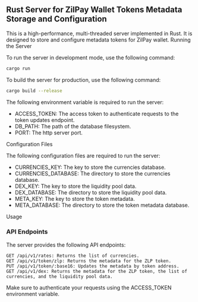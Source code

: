 ## Rust Server for ZilPay Wallet Tokens Metadata Storage and Configuration

This is a high-performance, multi-threaded server implemented in Rust. It is designed to store and configure metadata tokens for ZilPay wallet.
Running the Server

To run the server in development mode, use the following command:

```bash
cargo run
```

To build the server for production, use the following command:

```bash
cargo build --release
```
The following environment variable is required to run the server:

 * ACCESS_TOKEN: The access token to authenticate requests to the token updates endpoint.
 * DB_PATH: The path of the database filesystem.
 * PORT: The http server port. 

Configuration Files

The following configuration files are required to run the server:

   * CURRENCIES_KEY: The key to store the currencies database.
   * CURRENCIES_DATABASE: The directory to store the currencies database.
   * DEX_KEY: The key to store the liquidity pool data.
   * DEX_DATABASE: The directory to store the liquidity pool data.
   * META_KEY: The key to store the token metadata.
   * META_DATABASE: The directory to store the token metadata database.

Usage

### API Endpoints

The server provides the following API endpoints:

    GET /api/v1/rates: Returns the list of currencies.
    GET /api/v1/token/zlp: Returns the metadata for the ZLP token.
    PUT /api/v1/token/:base16: Updates the metadata by token address.
    GET /api/v1/dex: Returns the metadata for the ZLP token, the list of currencies, and the liquidity pool data.

Make sure to authenticate your requests using the ACCESS_TOKEN environment variable.
